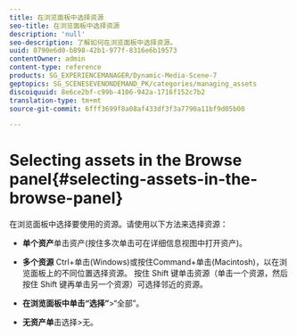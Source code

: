 ```yaml
---
title: 在浏览面板中选择资源
seo-title: 在浏览面板中选择资源
description: 'null'
seo-description: 了解如何在浏览面板中选择资源。
uuid: 0790e6d0-b898-42b1-977f-8316e6b19573
contentOwner: admin
content-type: reference
products: SG_EXPERIENCEMANAGER/Dynamic-Media-Scene-7
geptopics: SG_SCENESEVENONDEMAND_PK/categories/managing_assets
discoiquuid: 8e6ce2bf-c99b-4106-942a-1716f152c7b2
translation-type: tm+mt
source-git-commit: 6fff3699f8a08af433df3f3a7790a11bf9d05b00

---
```



# Selecting assets in the Browse panel{#selecting-assets-in-the-browse-panel}

在浏览面板中选择要使用的资源。请使用以下方法来选择资源：

* **单个资产**&#x200B;单击资产(按住多次单击可在详细信息视图中打开资产)。

* **多个资源** Ctrl+单击(Windows)或按住Command+单击(Macintosh)，以在浏览面板上的不同位置选择资源。 按住 Shift 键单击资源（单击一个资源，然后按住 Shift 键再单击另一个资源）可选择邻近的资源。

* **在浏览面板中单击“选择”**>“全部”。

* **无资产单**&#x200B;击选择>无。
